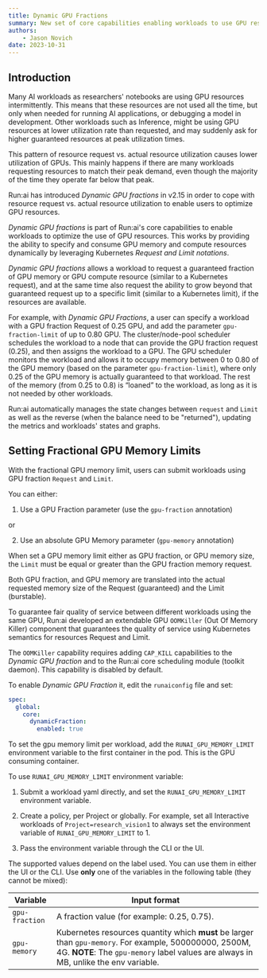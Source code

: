 ```yaml
---
title: Dynamic GPU Fractions
summary: New set of core capabilities enabling workloads to use GPU resources and to specify and consume GPU memory and compute resources dynamically
authors:
    - Jason Novich
date: 2023-10-31
---
```

## Introduction

Many AI workloads as researchers' notebooks are using GPU resources intermittently. This means that these resources are not used all the time, but only when needed for running AI applications, or debugging a model in development. Other workloads such as Inference, might be using GPU resources at lower utilization rate than requested, and may suddenly ask for higher guaranteed resources at peak utilization times.

This pattern of resource request vs. actual resource utilization causes lower utilization of GPUs. This mainly happens if there are many workloads requesting resources to match their peak demand, even though the majority of the time they operate far below that peak.

Run:ai has introduced *Dynamic GPU fractions* in v2.15 in order to cope with resource request vs. actual resource utilization to enable users to optimize GPU resources.

*Dynamic GPU fractions* is part of Run:ai's core capabilities to enable workloads to optimize the use of GPU resources. This works by providing the ability to specify and consume GPU memory and compute resources dynamically by leveraging Kubernetes *Request and Limit notations*.

*Dynamic GPU fractions* allows a workload to request a guaranteed fraction of GPU memory or GPU compute resource (similar to a Kubernetes request), and at the same time also request the ability to grow beyond that guaranteed request up to a specific limit (similar to a Kubernetes limit), if the resources are available.

For example, with *Dynamic GPU Fractions*, a user can specify a workload with a GPU fraction Request of 0.25 GPU, and add the parameter `gpu-fraction-limit` of up to 0.80 GPU. The cluster/node-pool scheduler schedules the workload to a node that can provide the GPU fraction request (0.25), and then assigns the workload to a GPU. The GPU scheduler monitors the workload and allows it to occupy memory between 0 to 0.80 of the GPU memory (based on the parameter `gpu-fraction-limit`), where only 0.25 of the GPU memory is actually guaranteed to that workload. The rest of the memory (from 0.25 to 0.8) is “loaned” to the workload, as long as it is not needed by other workloads.

Run:ai automatically manages the state changes between `request` and `Limit` as well as the reverse (when the balance need to be "returned"), updating the metrics and workloads' states and graphs.

## Setting Fractional GPU Memory Limits

With the fractional GPU memory limit, users can submit workloads using GPU fraction `Request` and `Limit`.

You can either:

1. Use a GPU Fraction parameter (use the `gpu-fraction` annotation)

or

2. Use an absolute GPU Memory parameter (`gpu-memory` annotation)

When set a GPU memory limit either as GPU fraction, or GPU memory size, the `Limit` must be equal or greater than the GPU fraction memory request.

Both GPU fraction, and GPU memory are translated into the actual requested memory size of the Request (guaranteed) and the Limit (burstable).

To guarantee fair quality of service between different workloads using the same GPU, Run:ai developed an extendable GPU `OOMKiller` (Out Of Memory Killer) component that guarantees the quality of service using Kubernetes semantics for resources Request and Limit.

The `OOMKiller` capability requires adding `CAP_KILL` capabilities to the *Dynamic GPU fraction* and to the Run:ai core scheduling module (toolkit daemon). This capability is disabled by default.

To enable *Dynamic GPU Fraction* it, edit the `runaiconfig` file and set:

```YAML
spec: 
  global: 
    core: 
      dynamicFraction: 
        enabled: true
```

To set the gpu memory limit per workload, add the `RUNAI_GPU_MEMORY_LIMIT` environment variable to the first container in the pod. This is the GPU consuming container.

<!-- TODO: add example yaml). -->

To use `RUNAI_GPU_MEMORY_LIMIT` environment variable:

1. Submit a workload yaml directly, and set the `RUNAI_GPU_MEMORY_LIMIT` environment variable.

2. Create a policy, per Project or globally. For example, set all Interactive workloads of `Project=research_vision1` to always set the environment variable of `RUNAI_GPU_MEMORY_LIMIT` to 1.

3. Pass the environment variable through the CLI or the UI.

The supported values depend on the label used. You can use them in either the UI or the CLI. Use **only** one of the variables in the following table (they cannot be mixed):

| Variable | Input format |
| --- |  --- |
| `gpu-fraction`  | A fraction value (for example: 0.25, 0.75). |
| `gpu-memory`  | Kubernetes resources quantity which **must** be larger than `gpu-memory`. For example, 500000000, 2500M, 4G. **NOTE**: The `gpu-memory` label values are always in MB, unlike the env variable. |
